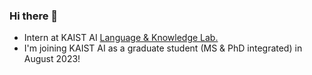 ### Hi there 👋 
- Intern at KAIST AI [Language & Knowledge Lab.](https://lklab.kaist.ac.kr/)
- I'm joining KAIST AI as a graduate student (MS & PhD integrated) in August 2023!

<!--
**MattYoon/MattYoon** is a ✨ _special_ ✨ repository because its `README.md` (this file) appears on your GitHub profile.

Here are some ideas to get you started:

- 🔭 I’m currently working on ...
- 🌱 I’m currently learning ...
- 👯 I’m looking to collaborate on ...
- 🤔 I’m looking for help with ...
- 💬 Ask me about ...
- 📫 How to reach me: ...
- 😄 Pronouns: ...
- ⚡ Fun fact: ...
-->
